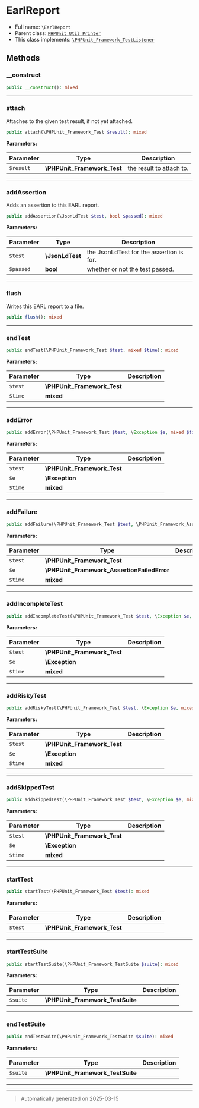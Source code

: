 
# EarlReport





* Full name: `\EarlReport`
* Parent class: [`PHPUnit_Util_Printer`](./PHPUnit_Util_Printer.md)
* This class implements:
[`\PHPUnit_Framework_TestListener`](./PHPUnit_Framework_TestListener.md)




## Methods


### __construct



```php
public __construct(): mixed
```












***

### attach

Attaches to the given test result, if not yet attached.

```php
public attach(\PHPUnit_Framework_Test $result): mixed
```








**Parameters:**

| Parameter | Type | Description |
|-----------|------|-------------|
| `$result` | **\PHPUnit_Framework_Test** | the result to attach to. |





***

### addAssertion

Adds an assertion to this EARL report.

```php
public addAssertion(\JsonLdTest $test, bool $passed): mixed
```








**Parameters:**

| Parameter | Type | Description |
|-----------|------|-------------|
| `$test` | **\JsonLdTest** | the JsonLdTest for the assertion is for. |
| `$passed` | **bool** | whether or not the test passed. |





***

### flush

Writes this EARL report to a file.

```php
public flush(): mixed
```












***

### endTest



```php
public endTest(\PHPUnit_Framework_Test $test, mixed $time): mixed
```








**Parameters:**

| Parameter | Type | Description |
|-----------|------|-------------|
| `$test` | **\PHPUnit_Framework_Test** |  |
| `$time` | **mixed** |  |





***

### addError



```php
public addError(\PHPUnit_Framework_Test $test, \Exception $e, mixed $time): mixed
```








**Parameters:**

| Parameter | Type | Description |
|-----------|------|-------------|
| `$test` | **\PHPUnit_Framework_Test** |  |
| `$e` | **\Exception** |  |
| `$time` | **mixed** |  |





***

### addFailure



```php
public addFailure(\PHPUnit_Framework_Test $test, \PHPUnit_Framework_AssertionFailedError $e, mixed $time): mixed
```








**Parameters:**

| Parameter | Type | Description |
|-----------|------|-------------|
| `$test` | **\PHPUnit_Framework_Test** |  |
| `$e` | **\PHPUnit_Framework_AssertionFailedError** |  |
| `$time` | **mixed** |  |





***

### addIncompleteTest



```php
public addIncompleteTest(\PHPUnit_Framework_Test $test, \Exception $e, mixed $time): mixed
```








**Parameters:**

| Parameter | Type | Description |
|-----------|------|-------------|
| `$test` | **\PHPUnit_Framework_Test** |  |
| `$e` | **\Exception** |  |
| `$time` | **mixed** |  |





***

### addRiskyTest



```php
public addRiskyTest(\PHPUnit_Framework_Test $test, \Exception $e, mixed $time): mixed
```








**Parameters:**

| Parameter | Type | Description |
|-----------|------|-------------|
| `$test` | **\PHPUnit_Framework_Test** |  |
| `$e` | **\Exception** |  |
| `$time` | **mixed** |  |





***

### addSkippedTest



```php
public addSkippedTest(\PHPUnit_Framework_Test $test, \Exception $e, mixed $time): mixed
```








**Parameters:**

| Parameter | Type | Description |
|-----------|------|-------------|
| `$test` | **\PHPUnit_Framework_Test** |  |
| `$e` | **\Exception** |  |
| `$time` | **mixed** |  |





***

### startTest



```php
public startTest(\PHPUnit_Framework_Test $test): mixed
```








**Parameters:**

| Parameter | Type | Description |
|-----------|------|-------------|
| `$test` | **\PHPUnit_Framework_Test** |  |





***

### startTestSuite



```php
public startTestSuite(\PHPUnit_Framework_TestSuite $suite): mixed
```








**Parameters:**

| Parameter | Type | Description |
|-----------|------|-------------|
| `$suite` | **\PHPUnit_Framework_TestSuite** |  |





***

### endTestSuite



```php
public endTestSuite(\PHPUnit_Framework_TestSuite $suite): mixed
```








**Parameters:**

| Parameter | Type | Description |
|-----------|------|-------------|
| `$suite` | **\PHPUnit_Framework_TestSuite** |  |





***


***
> Automatically generated on 2025-03-15
